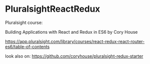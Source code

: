 # PluralsightReactRedux

Pluralsight course:

Building Applications with React and Redux in ES6
by Cory House

https://app.pluralsight.com/library/courses/react-redux-react-router-es6/table-of-contents

look also on:
https://github.com/coryhouse/pluralsight-redux-starter

